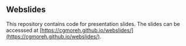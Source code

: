 ## Webslides

This repository contains code for presentation slides. The slides can be accesssed at [https://cgmoreh.github.io/webslides/](https://cgmoreh.github.io/webslides/).

